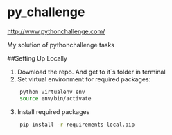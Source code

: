 # py_challenge
http://www.pythonchallenge.com/

My solution of pythonchallenge tasks


##Setting Up Locally

1. Download the repo. And get to it`s folder in terminal
2. Set virtual environment for required packages:

```bash
    python virtualenv env
    source env/bin/activate
```
3. Install required packages
```bash
    pip install -r requirements-local.pip
```
